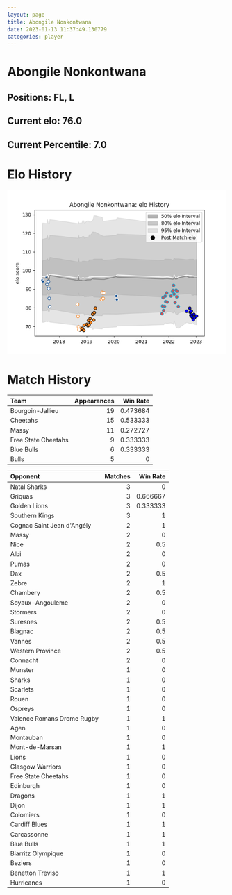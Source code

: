 ```yaml
---  
layout: page  
title: Abongile Nonkontwana  
date: 2023-01-13 11:37:49.130779  
categories: player  
---
```

# Abongile Nonkontwana

## Positions: FL, L

## Current elo: 76.0

## Current Percentile: 7.0

# Elo History


![elo history](history_AbongileNonkontwana.png)
# Match History


| Team                |   Appearances |   Win Rate |
|:--------------------|--------------:|-----------:|
| Bourgoin-Jallieu    |            19 |   0.473684 |
| Cheetahs            |            15 |   0.533333 |
| Massy               |            11 |   0.272727 |
| Free State Cheetahs |             9 |   0.333333 |
| Blue Bulls          |             6 |   0.333333 |
| Bulls               |             5 |   0        |

| Opponent                   |   Matches |   Win Rate |
|:---------------------------|----------:|-----------:|
| Natal Sharks               |         3 |   0        |
| Griquas                    |         3 |   0.666667 |
| Golden Lions               |         3 |   0.333333 |
| Southern Kings             |         3 |   1        |
| Cognac Saint Jean d'Angély |         2 |   1        |
| Massy                      |         2 |   0        |
| Nice                       |         2 |   0.5      |
| Albi                       |         2 |   0        |
| Pumas                      |         2 |   0        |
| Dax                        |         2 |   0.5      |
| Zebre                      |         2 |   1        |
| Chambery                   |         2 |   0.5      |
| Soyaux-Angouleme           |         2 |   0        |
| Stormers                   |         2 |   0        |
| Suresnes                   |         2 |   0.5      |
| Blagnac                    |         2 |   0.5      |
| Vannes                     |         2 |   0.5      |
| Western Province           |         2 |   0.5      |
| Connacht                   |         2 |   0        |
| Munster                    |         1 |   0        |
| Sharks                     |         1 |   0        |
| Scarlets                   |         1 |   0        |
| Rouen                      |         1 |   0        |
| Ospreys                    |         1 |   0        |
| Valence Romans Drome Rugby |         1 |   1        |
| Agen                       |         1 |   0        |
| Montauban                  |         1 |   0        |
| Mont-de-Marsan             |         1 |   1        |
| Lions                      |         1 |   0        |
| Glasgow Warriors           |         1 |   0        |
| Free State Cheetahs        |         1 |   0        |
| Edinburgh                  |         1 |   0        |
| Dragons                    |         1 |   1        |
| Dijon                      |         1 |   1        |
| Colomiers                  |         1 |   0        |
| Cardiff Blues              |         1 |   1        |
| Carcassonne                |         1 |   1        |
| Blue Bulls                 |         1 |   1        |
| Biarritz Olympique         |         1 |   0        |
| Beziers                    |         1 |   0        |
| Benetton Treviso           |         1 |   1        |
| Hurricanes                 |         1 |   0        |